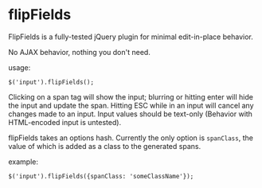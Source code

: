 flipFields
==========

FlipFields is a fully-tested jQuery plugin for minimal edit-in-place behavior.

No AJAX behavior, nothing you don't need.

usage:

`$('input').flipFields();`

Clicking on a span tag will show the input; blurring or hitting enter will hide the input and update the span.
Hitting ESC while in an input will cancel any changes made to an input.
Input values should be text-only (Behavior with HTML-encoded input is untested).

flipFields takes an options hash. Currently the only option is `spanClass`, the value of which is added as a class to the generated spans.

example:

`$('input').flipFields({spanClass: 'someClassName'});`



